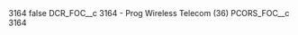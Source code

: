 <?xml version="1.0" encoding="UTF-8"?>
<CustomMetadata xmlns="http://soap.sforce.com/2006/04/metadata" xmlns:xsi="http://www.w3.org/2001/XMLSchema-instance" xmlns:xsd="http://www.w3.org/2001/XMLSchema">
    <label>3164</label>
    <protected>false</protected>
    <values>
        <field>DCR_FOC__c</field>
        <value xsi:type="xsd:string">3164 - Prog Wireless Telecom (36)</value>
    </values>
    <values>
        <field>PCORS_FOC__c</field>
        <value xsi:type="xsd:string">3164</value>
    </values>
</CustomMetadata>
